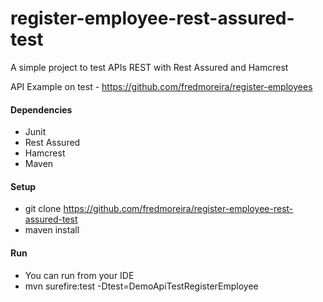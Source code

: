 register-employee-rest-assured-test 
=======

A simple project to test APIs REST with Rest Assured and Hamcrest

API Example on test - https://github.com/fredmoreira/register-employees

#### Dependencies

* Junit
* Rest Assured
* Hamcrest
* Maven

#### Setup
* git clone https://github.com/fredmoreira/register-employee-rest-assured-test
* maven install

#### Run

* You can run from your IDE
* mvn surefire:test -Dtest=DemoApiTestRegisterEmployee
